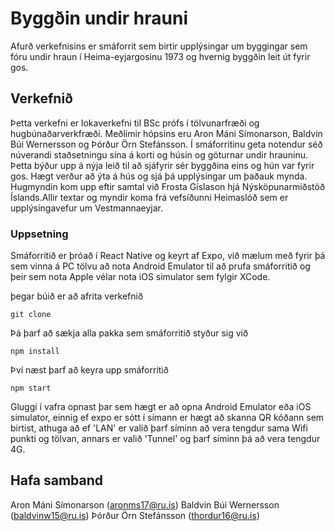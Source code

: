 # Byggðin undir hrauni

Afurð verkefnisins er smáforrit sem birtir upplýsingar um byggingar sem fóru undir hraun í Heima-eyjargosinu 1973 og hvernig byggðin leit út fyrir gos.

## Verkefnið

Þetta verkefni er lokaverkefni til BSc prófs í tölvunarfræði og hugbúnaðarverkfræði. Meðlimir hópsins eru Aron Máni Símonarson, Baldvin Búi Wernersson og Þórður Örn Stefánsson. Í smáforritinu geta notendur séð núverandi staðsetningu sína á korti og húsin og göturnar undir hrauninu. Þetta býður upp á nýja leið til að sjáfyrir sér byggðina eins og hún var fyrir gos. Hægt verður að ýta á hús og sjá þá upplýsingar um þaðauk mynda. Hugmyndin kom upp eftir samtal við Frosta Gíslason hjá Nýsköpunarmiðstöð Íslands.Allir textar og myndir koma frá vefsíðunni Heimaslóð sem er upplýsingavefur um Vestmannaeyjar.

### Uppsetning

Smáforritið er þróað í React Native og keyrt af Expo, við mælum með fyrir þá sem vinna á PC tölvu að nota Android Emulator til að prufa smáforritið og þeir sem nota Apple vélar nota iOS simulator sem fylgir XCode.

þegar búið er að afrita verkefnið
```
git clone
```

Þá þarf að sækja alla pakka sem smáforritið styður sig við

```
npm install
```

Því næst þarf að keyra upp smáforritið

```
npm start
```

Gluggi í vafra opnast þar sem hægt er að opna Android Emulator eða iOS simulator, einnig ef expo er sótt í símann er hægt að skanna QR kóðann sem birtist, athuga að ef 'LAN' er valið þarf síminn að vera tengdur sama Wifi punkti og tölvan, annars er valið 'Tunnel' og þarf síminn þá að vera tengdur 4G.

## Hafa samband

Aron Máni Símonarson (aronms17@ru.is)
Baldvin Búi Wernersson (baldvinw15@ru.is)
Þórður Örn Stefánsson (thordur16@ru.is)
